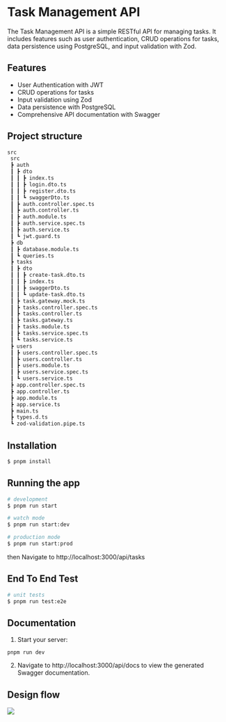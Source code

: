 # Task Management API
The Task Management API is a simple RESTful API for managing tasks. It includes features such as user authentication, CRUD operations for tasks, data persistence using PostgreSQL, and input validation with Zod.

## Features
- User Authentication with JWT
- CRUD operations for tasks
- Input validation using Zod
- Data persistence with PostgreSQL
- Comprehensive API documentation with Swagger
## Project structure
```bash
src
 src
 ┣ auth
 ┃ ┣ dto
 ┃ ┃ ┣ index.ts
 ┃ ┃ ┣ login.dto.ts
 ┃ ┃ ┣ register.dto.ts
 ┃ ┃ ┗ swaggerDto.ts
 ┃ ┣ auth.controller.spec.ts
 ┃ ┣ auth.controller.ts
 ┃ ┣ auth.module.ts
 ┃ ┣ auth.service.spec.ts
 ┃ ┣ auth.service.ts
 ┃ ┗ jwt.guard.ts
 ┣ db
 ┃ ┣ database.module.ts
 ┃ ┗ queries.ts
 ┣ tasks
 ┃ ┣ dto
 ┃ ┃ ┣ create-task.dto.ts
 ┃ ┃ ┣ index.ts
 ┃ ┃ ┣ swaggerDto.ts
 ┃ ┃ ┗ update-task.dto.ts
 ┃ ┣ task.gateway.mock.ts
 ┃ ┣ tasks.controller.spec.ts
 ┃ ┣ tasks.controller.ts
 ┃ ┣ tasks.gateway.ts
 ┃ ┣ tasks.module.ts
 ┃ ┣ tasks.service.spec.ts
 ┃ ┗ tasks.service.ts
 ┣ users
 ┃ ┣ users.controller.spec.ts
 ┃ ┣ users.controller.ts
 ┃ ┣ users.module.ts
 ┃ ┣ users.service.spec.ts
 ┃ ┗ users.service.ts
 ┣ app.controller.spec.ts
 ┣ app.controller.ts
 ┣ app.module.ts
 ┣ app.service.ts
 ┣ main.ts
 ┣ types.d.ts
 ┗ zod-validation.pipe.ts

```

## Installation

```bash
$ pnpm install
```

## Running the app

```bash
# development
$ pnpm run start

# watch mode
$ pnpm run start:dev

# production mode
$ pnpm run start:prod
```

then  Navigate to http://localhost:3000/api/tasks

## End To End Test

```bash
# unit tests
$ pnpm run test:e2e

```

## Documentation
1. Start your server:
```
pnpm run dev
```
2. Navigate to http://localhost:3000/api/docs to view the generated Swagger documentation.


## Design flow

![](./diagrams/data-flow.png)
